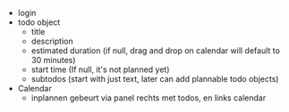 - login
- todo object
  - title
  - description
  - estimated duration (if null, drag and drop on calendar will default to 30 minutes)
  - start time (If null, it's not planned yet)
  - subtodos (start with just text, later can add plannable todo objects)
- Calendar
  - inplannen gebeurt via panel rechts met todos, en links calendar